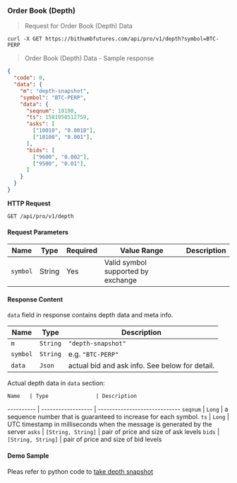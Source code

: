 ### Order Book (Depth)

> Request for Order Book (Depth) Data

```
curl -X GET https://bithumbfutures.com/api/pro/v1/depth?symbol=BTC-PERP
```

> Order Book (Depth) Data - Sample response 

```json
{
  "code": 0,
  "data": {
    "m": "depth-snapshot",
    "symbol": "BTC-PERP",
    "data": {
      "seqnum": 10190,
      "ts": 1581958512759,
      "asks": [
        ["10010", "0.0018"],
        ["10100", "0.001"],
      ],
      "bids": [
        ["9600", "0.002"],
        ["9500", "0.01"],
      ]
    }
  }
}
```

**HTTP Request**

`GET /api/pro/v1/depth`

#### Request Parameters

   Name    | Type    | Required | Value Range                         | Description
---------- | ------- | -------- | ----------------------------------- |---------------
 `symbol`  | String  | Yes      |  Valid symbol supported by exchange | 

#### Response Content 

`data` field in response contains depth data and meta info.

   Name    | Type               | Description 
---------- | ------------------ | -----------------------------
 `m`       | `String`           | `"depth-snapshot"`
 `symbol`  | `String`           | e.g. `"BTC-PERP"`
 `data`    | `Json`             | actual bid and ask info. See below for detail.

Actual depth data in `data` section:

    Name   | Type               | Description 
---------- | ------------------ | -----------------------------
 `seqnum`  | `Long`             | a sequence number that is guaranteed to increase for each symbol. 
 `ts`      | `Long`             | UTC timestamp in milliseconds when the message is generated by the server
 `asks`    | `[String, String]` | pair of price and size of ask levels
 `bids`    | `[String, String]` | pair of price and size of bid levels

#### Demo Sample

Pleas refer to python code to [take depth snapshot](https://github.com/bithumbfutures/bithumb-futures-api-demo/blob/master/python/query-depth.py)
